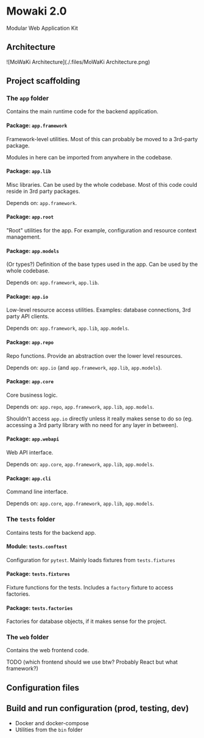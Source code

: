 # Mowaki 2.0

Modular Web Application Kit

## Architecture

![MoWaKi Architecture](./.files/MoWaKi Architecture.png)



## Project scaffolding

### The ``app`` folder

Contains the main runtime code for the backend application.

#### Package: ``app.framework``

Framework-level utilities. Most of this can probably be moved to a 3rd-party package.

Modules in here can be imported from anywhere in the codebase.


#### Package: ``app.lib``

Misc libraries. Can be used by the whole codebase. Most of this code could reside in 3rd party packages.

Depends on: ``app.framework``.


#### Package: ``app.root``

"Root" utilities for the app. For example, configuration and resource context management.


#### Package: ``app.models``

(Or types?) Definition of the base types used in the app. Can be used by the whole codebase.

Depends on: ``app.framework``, ``app.lib``.


#### Package: ``app.io``

Low-level resource access utilities. Examples: database connections, 3rd party API clients.

Depends on: ``app.framework``, ``app.lib``, ``app.models``.


#### Package: ``app.repo``

Repo functions. Provide an abstraction over the lower level resources.

Depends on: ``app.io`` (and ``app.framework``, ``app.lib``, ``app.models``).


#### Package: ``app.core``

Core business logic.

Depends on: ``app.repo``, ``app.framework``, ``app.lib``, ``app.models``.

Shouldn't access ``app.io`` directly unless it really makes sense to
do so (eg. accessing a 3rd party library with no need for any layer in
between).


#### Package: ``app.webapi``

Web API interface.

Depends on: ``app.core``, ``app.framework``, ``app.lib``, ``app.models``.


#### Package: ``app.cli``

Command line interface.

Depends on: ``app.core``, ``app.framework``, ``app.lib``, ``app.models``.


### The ``tests`` folder

Contains tests for the backend app.

#### Module: ``tests.conftest``

Configuration for ``pytest``. Mainly loads fixtures from ``tests.fixtures``

#### Package: ``tests.fixtures``

Fixture functions for the tests. Includes a ``factory`` fixture to access factories.

#### Package: ``tests.factories``

Factories for database objects, if it makes sense for the project.


### The ``web`` folder

Contains the web frontend code.

TODO (which frontend should we use btw? Probably React but what framework?)


## Configuration files


## Build and run configuration (prod, testing, dev)

- Docker and docker-compose
- Utilities from the ``bin`` folder
